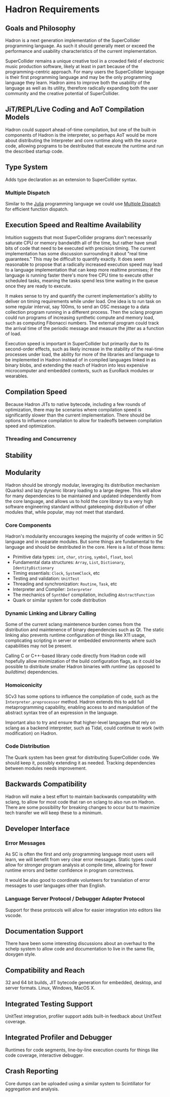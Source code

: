 # Hadron Requirements

## Goals and Philosophy

Hadron is a next generation implementation of the SuperCollider programming language. As such it should generally meet
or exceed the performance and usability characteristics of the current implementation.

SuperCollider remains a unique creative tool in a crowded field of electronic music production software, likely at least
in part because of the programming-centric approach. For many users the SuperCollider language is their first
programming language and may be the only programming language they learn. Hadron aims to improve both the usability of
the language as well as its utility, therefore radically expanding both the user community and the creative potential of
SuperCollider. 

## JiT/REPL/Live Coding and AoT Compilation Models

Hadron could support ahead-of-time compilation, but one of the built-in components of Hadron is the interpreter, so
perhaps AoT would be more about distributing the Interpreter and core runtime along with the source code, allowing
programs to be destributed that execute the runtime and run the described startup code.

## Type System

Adds type declaration as an extension to SuperCollider syntax.

### Multiple Dispatch

Similar to the [Julia](https://julialang.org/) programming language we could use [Multiple
Dispatch](https://en.wikipedia.org/wiki/Multiple_dispatch) for efficient function dispatch.

## Execution Speed and Realtime Availability

Intuition suggests that most SuperCollider programs don't necessarily saturate CPU or memory bandwidth all of the time,
but rather have small bits of code that need to be executed with precision timing. The current implementation has some
discussion surrounding it about "real time guarantees." This may be difficult to quantify exactly. It does seem
reasonable to propose that a radically increased execution speed may lead to a language implementation that can keep
more realtime promises; if the language is running faster there's more free CPU time to execute other scheduled tasks,
meaning the tasks spend less time waiting in the queue once they are ready to execute.

It makes sense to try and quantify the current implementation's ability to deliver on timing requirements while under
load. One idea is to run task on some regular interval, say 100ms, to send an OSC message to a data collection program
running in a different process. Then the sclang program could run programs of increasing synthetic compute and memory
load, such as computing Fibonacci numbers. The external program could track the arrival time of the periodic message and
measure the jitter as a function of load.

Execution speed is important in SuperCollider but primarily due to its second-order effects, such as likely increase in
the stability of the real-time processes under load, the ability for more of the libraries and language to be
implemented in Hadron instead of in compiled languages linked in as binary blobs, and extending the reach of Hadron into
less expensive microcomputer and embedded contexts, such as EuroRack modules or wearables.

## Compilation Speed

Because Hadron JITs to native bytecode, including a few rounds of optimization, there may be scenarios where compilation
speed is significantly slower than the current implementation. There should be options to influence compilation to allow
for tradeoffs between compilation speed and optimization.

### Threading and Concurrency

## Stability

## Modularity

Hadron should be strongly modular, leveraging its distribution mechanism (Quarks) and lazy dynamic library loading to a
large degree. This will allow for many dependencies to be maintained and updated independently from the core language,
and allows us to hold the core library to a very high software engineering standard without gatekeeping distribution of
other modules that, while popular, may not meet that standard.

### Core Components

Hadron's modularity encourages keeping the majority of code written in SC language and in separate modules. But some
things are fundamental to the language and should be destributed in the core. Here is a list of those items:

 * Primitive data types: `int`, `char`, `string`, `symbol`, `float`, `bool`
 * Fundamental data structures: `Array`, `List`, `Dictionary`, `IdentityDictionary`
 * Timing essentials: `Clock`, `SystemClock`, etc
 * Testing and validation: `UnitTest`
 * Threading and synchronization: `Routine`, `Task`, etc
 * Interpreter and Compiler: `Interpreter`
 * The mechanics of `SynthDef` compilation, including `AbstractFunction`
 * Quark or similar system for code distribution

### Dynamic Linking and Library Calling

Some of the current sclang maintenence burden comes from the distribution and maintenence of binary dependencies such
as Qt. The static linking also prevents runtime configuration of things like X11 usage, complicating scripting in
server or embedded environments where such capabilities may not be present.

Calling C or C++-based library code directly from Hadron code will hopefully allow minimization of the build
configuration flags, as it could be possible to distribute smaller Hadron binaries with *runtime* (as opposed to
*buildtime*) dependencies.

### Homoiconicity

SCv3 has some options to influence the compilation of code, such as the `Interpreter.preprocessor` method. Hadron
extends this to add full metaprogramming capability, enabling access to and manipulation of the abstract syntax tree of
an expression in the language.

Important also to try and ensure that higher-level languages that rely on sclang as a backend interpreter, such as
Tidal, could continue to work (with modification) on Hadron.

### Code Distribution

The Quark system has been great for distributing SuperCollider code. We should keep it, possibly extending it as needed.
Tracking dependencies between modules needs improvement.

## Backwards Compatibility

Hadron will make a best effort to maintain backwards compatability with sclang, to allow for most code that ran on
sclang to also run on Hadron. There are some possibility for breaking changes to occur but to maximize tech transfer we
will keep these to a minimum.

## Developer Interface

### Error Messages

As SC is often the first and only programming language most users will learn, we will benefit from very clear error
messages. Static types could allow for stronger program analysis at compile time, allowing for fewer runtime errors and
better confidence in program correctness.

It would be also good to coordinate volunteers for translation of error messages to user languages other than English.

### Language Server Protocol / Debugger Adapter Protocol

Support for these protocols will allow for easier integration into editors like vscode.

## Documentation Support

There have been some interesting discussions about an overhaul to the schelp system to allow code and documentation to
live in the same file, doxygen style.

## Compatibility and Reach

32 and 64 bit builds, JIT bytecode generation for embedded, desktop, and server formats. Linux, Windows, MacOS X.

## Integrated Testing Support

UnitTest integration, profiler support adds built-in feedback about UnitTest coverage.

## Integrated Profiler and Debugger

Runtimes for code segments, line-by-line execution counts for things like code coverage, interactive debugger.

## Crash Reporting

Core dumps can be uploaded using a similar system to Scintillator for aggregation and analysis.